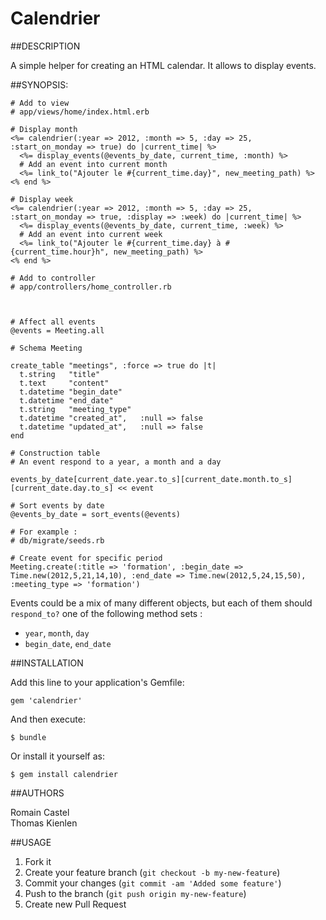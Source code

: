 # Calendrier

##DESCRIPTION

A simple helper for creating an HTML calendar. 
It allows to display events.

##SYNOPSIS:

    # Add to view
    # app/views/home/index.html.erb

    # Display month
    <%= calendrier(:year => 2012, :month => 5, :day => 25, :start_on_monday => true) do |current_time| %>
      <%= display_events(@events_by_date, current_time, :month) %>
      # Add an event into current month
      <%= link_to("Ajouter le #{current_time.day}", new_meeting_path) %>
    <% end %>

    # Display week
    <%= calendrier(:year => 2012, :month => 5, :day => 25, :start_on_monday => true, :display => :week) do |current_time| %>
      <%= display_events(@events_by_date, current_time, :week) %>
      # Add an event into current week
      <%= link_to("Ajouter le #{current_time.day} à #{current_time.hour}h", new_meeting_path) %>
    <% end %>

    # Add to controller
    # app/controllers/home_controller.rb
    

  
    # Affect all events
    @events = Meeting.all
    
    # Schema Meeting
    
    create_table "meetings", :force => true do |t|
      t.string   "title"
      t.text     "content"
      t.datetime "begin_date"
      t.datetime "end_date"
      t.string   "meeting_type"
      t.datetime "created_at",   :null => false
      t.datetime "updated_at",   :null => false
    end
    
    # Construction table
    # An event respond to a year, a month and a day
    
    events_by_date[current_date.year.to_s][current_date.month.to_s][current_date.day.to_s] << event
    
    # Sort events by date
    @events_by_date = sort_events(@events)
       
    # For example :
    # db/migrate/seeds.rb
    
    # Create event for specific period
    Meeting.create(:title => 'formation', :begin_date => Time.new(2012,5,21,14,10), :end_date => Time.new(2012,5,24,15,50), :meeting_type => 'formation')
    
    
Events could be a mix of many different objects, but each of them should `respond_to?` one of the following method sets :

  * `year`, `month`, `day`
  * `begin_date`, `end_date`

##INSTALLATION

Add this line to your application's Gemfile:

    gem 'calendrier'

And then execute:

    $ bundle

Or install it yourself as:

    $ gem install calendrier


##AUTHORS

Romain Castel <br />
Thomas Kienlen

##USAGE

1. Fork it
2. Create your feature branch (`git checkout -b my-new-feature`)
3. Commit your changes (`git commit -am 'Added some feature'`)
4. Push to the branch (`git push origin my-new-feature`)
5. Create new Pull Request
